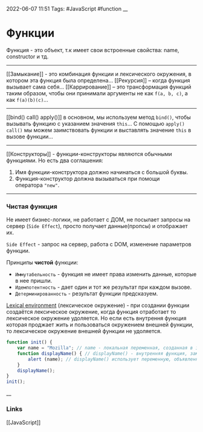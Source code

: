 2022-06-07 11:51
Tags: #JavaScript #function
__
# Функции
Функция - это объект, т.к имеет свои встроенные свойства: name, constructor и тд.

---
[[Замыкание]] - это комбинация функции и лексического окружения, в котором эта функция была определена...
[[Рекурсия]] – когда функция вызывает сама себя...
[[Каррирование]] – это трансформация функций таким образом, чтобы они принимали аргументы не как `f(a, b, c)`, а как `f(a)(b)(c)`...

---
[[bind() call() apply()]]
в основном, мы используем метод `bind()`, чтобы вызывать функцию с указанием значения `this`...
C помощью `apply() call()` мы можем заимствовать функции и выставлять значение `this` в вызове функции...

---
[[Конструкторы]] - функции-конструкторы являются обычными функциями. Но есть два соглашения:
1.  Имя функции-конструктора должно начинаться с большой буквы.
2.  Функция-конструктор должна вызываться при помощи оператора `"new"`.
---
### Чистая функция
Не имеет бизнес-логики, не работает с ДОМ, не посылает запросы на сервер (`Side Effect`), просто получает данные(пропсы) и отображает их.

`Side Effect` - запрос на сервер, работа с DOM, изменение параметров функции.

Принципы **чистой** функции:  
-   `Иммутабельность` - функция не имеет права изменить данные, которые в нее пришли.
-   `Идемпотентность` - дает один и тот же результат при каждом вызове.
-   `Детерминированность` - результат функции предсказуем.


[Lexical environment](http://jsflow.org/docs/lex-env/) (лексическое окружение) - при создании функции создаётся лексическое окружение, когда функция отработает то лексическое окружение удоляется. Но если есть внутрення функция которая проджает жить и пользоваться окружением внешней функции, то лексическое окружение внешней функции не удоляется.

```ts
function init() {
    var name = "Mozilla"; // name - локальная переменная, созданная в init
    function displayName() { // displayName() - внутренняя функция, замыкание
        alert (name); // displayName() использует переменную, объявленную в родительской функции
    }
    displayName();
}
init();
```

__
### Links
[[JavaScript]]